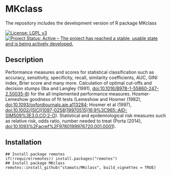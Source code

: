 # MKclass
The repository includes the development version of R package MKclass

[![License: LGPL v3](https://img.shields.io/badge/License-LGPL%20v3-blue.svg)](https://www.gnu.org/licenses/lgpl-3.0)
[![Project Status: Active – The project has reached a stable, usable state and is being actively developed.](https://www.repostatus.org/badges/latest/active.svg)](https://www.repostatus.org/#active)

## Description
Performance measures and scores for statistical classification such as accuracy, 
sensitivity, specificity, recall, similarity coefficients, AUC, GINI index, 
Brier score and many more. Calculation of optimal cut-offs and decision stumps 
(Iba and Langley (1991), <doi:10.1016/B978-1-55860-247-2.50035-8>) for the all 
implemented performance measures. Hosmer-Lemeshow goodness of fit tests 
(Lemeshow and Hosmer (1982), <doi:10.1093/oxfordjournals.aje.a113284>; 
Hosmer et al (1997), <doi:10.1002/(SICI)1097-0258(19970515)16:9%3C965::AID-SIM509%3E3.0.CO;2-O>). 
Statistical and epidemiological risk measures such as relative risk, odds ratio, 
number needed to treat (Porta (2014), <doi:10.1093%2Facref%2F9780199976720.001.0001>).

## Installation

```{r, eval = FALSE}
## Install package remotes
if(!require(remotes)) install.packages("remotes")
## Install package MKclass
remotes::install_github("stamats/MKclass", build_vignettes = TRUE)
```

